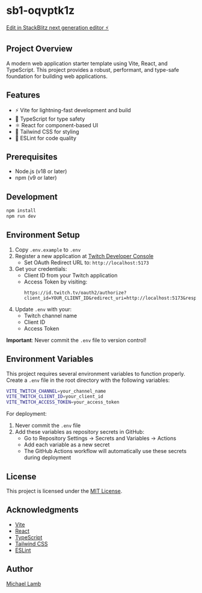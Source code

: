 # sb1-oqvptk1z

[Edit in StackBlitz next generation editor ⚡️](https://stackblitz.com/~/github.com/michaellambgelo/sb1-oqvptk1z)

## Project Overview
A modern web application starter template using Vite, React, and TypeScript. This project provides a robust, performant, and type-safe foundation for building web applications.

## Features
- ⚡ Vite for lightning-fast development and build
- 🔷 TypeScript for type safety
- ⚛️ React for component-based UI
- 🎨 Tailwind CSS for styling
- 🧰 ESLint for code quality

## Prerequisites
- Node.js (v18 or later)
- npm (v9 or later)

## Development

```bash
npm install
npm run dev
```

## Environment Setup

1. Copy `.env.example` to `.env`
2. Register a new application at [Twitch Developer Console](https://dev.twitch.tv/console)
   - Set OAuth Redirect URL to: `http://localhost:5173`
3. Get your credentials:
   - Client ID from your Twitch application
   - Access Token by visiting:
     ```
     https://id.twitch.tv/oauth2/authorize?client_id=YOUR_CLIENT_ID&redirect_uri=http://localhost:5173&response_type=token&scope=channel:read:subscriptions+moderator:read:followers+chat:read
     ```
4. Update `.env` with your:
   - Twitch channel name
   - Client ID
   - Access Token

**Important**: Never commit the `.env` file to version control!

## Environment Variables

This project requires several environment variables to function properly. Create a `.env` file in the root directory with the following variables:

```bash
VITE_TWITCH_CHANNEL=your_channel_name
VITE_TWITCH_CLIENT_ID=your_client_id
VITE_TWITCH_ACCESS_TOKEN=your_access_token
```

For deployment:
1. Never commit the `.env` file
2. Add these variables as repository secrets in GitHub:
   - Go to Repository Settings → Secrets and Variables → Actions
   - Add each variable as a new secret
   - The GitHub Actions workflow will automatically use these secrets during deployment

## License
This project is licensed under the [MIT License](LICENSE).

## Acknowledgments
- [Vite](https://vitejs.dev/)
- [React](https://reactjs.org/)
- [TypeScript](https://www.typescriptlang.org/)
- [Tailwind CSS](https://tailwindcss.com/)
- [ESLint](https://eslint.org/)

## Author
[Michael Lamb](https://github.com/michaellambgelo)
